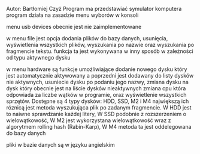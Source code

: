 Autor: Bartłomiej Czyż
Program ma przedstawiać symulator komputera program działa na zasadzie menu wyborów w konsoli

menu usb devices obecnie jest nie zaimplementowane

w menu file jest opcja dodania plików do bazy danych, usunięcia, wyświetlenia wszystkich plików, wyszukania po nazwie oraz wyszukania po fragmencie tekstu. funkcja ta jest wykonywana w inny sposób w zależności od typu aktywnego dysku

w menu hardware są funkcje umożliwiające dodanie nowego dysku który jest automatycznie aktywowany a poprzedni jest dodawany do listy dysków nie aktywnych, usuniecie dysku po podaniu jego nazwy,
zmiana dysku na dysk który obecnie jest na liście dysków nieaktywnych zmiana cpu która odpowiada za liczbe wątków w programie, oraz wyświetlenie wszystkich sprzętów.
Dostępne są 4 typy dysków: HDD, SSD, M2 i M4 największą ich róznicą jest metoda wyszukująca plik po zadanym fragmencie. W HDD jest to naiwne sprawdzanie każdej litery, W SSD podobnie z rozszerzeniem o wielowątkowość,
W M2 jest wykorzystana wielowątkowość wraz z algorytmem rolling hash (Rabin-Karp), W M4 metoda ta jest oddelegowana do bazy danych 

pliki w bazie danych są w języku angielskim
